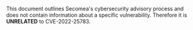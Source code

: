 This document outlines Secomea's cybersecurity advisory process and does not contain information about a specific vulnerability. Therefore it is **UNRELATED** to CVE-2022-25783.